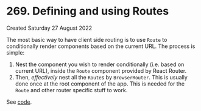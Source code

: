 # 269. Defining and using Routes
Created Saturday 27 August 2022

The most basic way to have client side routing is to use `Route` to conditionally render components based on the current URL. The process is simple:
1. Nest the component you wish to render conditionally (i.e. based on current URL), inside the `Route` component provided by React Router.
2. Then, *effectively* nest all the `Route`s by `BrowserRouter`. This is usually done once at the root component of the app. This is needed for the `Route` and other router specific stuff to work.

See [code](https://github.com/exemplar-codes/react-router-demo/commit/c32a78bf71ea31c68e60e4c06d5b1888d75674f3).